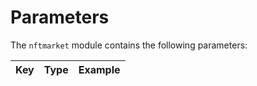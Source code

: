 <!--
order: 4
-->

# Parameters

The `nftmarket` module contains the following parameters:

| Key | Type | Example |
| --- | ---- | ------- |
